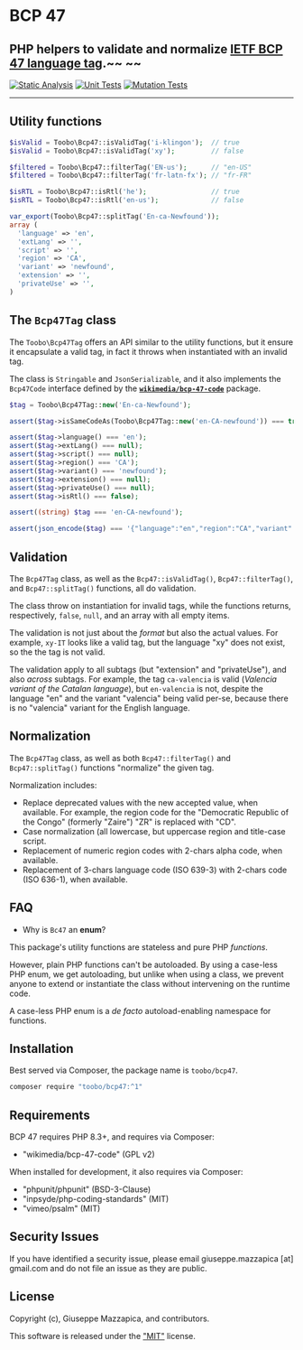# BCP 47

**PHP helpers to validate and normalize [IETF BCP 47 language tag](https://en.wikipedia.org/wiki/IETF_language_tag).**~~
~~
---

[![Static Analysis](https://github.com/Toobo/bcp47/actions/workflows/static-analysis.yml/badge.svg)](https://github.com/Toobo/bcp47/actions/workflows/static-analysis.yml)
[![Unit Tests](https://github.com/Toobo/bcp47/actions/workflows/unit-tests.yml/badge.svg)](https://github.com/Toobo/bcp47/actions/workflows/unit-tests.yml)
[![Mutation Tests](https://img.shields.io/badge/Mutation_Tests-Min_Covered_MSI_95%25-green?style=flat&logo=php&logoColor=%23F0F0F0)](https://github.com/Toobo/bcp47/actions/workflows/mutation-tests.yml)

---


## Utility functions

```php
$isValid = Toobo\Bcp47::isValidTag('i-klingon');  // true
$isValid = Toobo\Bcp47::isValidTag('xy');         // false

$filtered = Toobo\Bcp47::filterTag('EN-us');      // "en-US"
$filtered = Toobo\Bcp47::filterTag('fr-latn-fx'); // "fr-FR"

$isRTL = Toobo\Bcp47::isRtl('he');                // true
$isRTL = Toobo\Bcp47::isRtl('en-us');             // false

var_export(Toobo\Bcp47::splitTag('En-ca-Newfound'));
array (
  'language' => 'en',
  'extLang' => '',
  'script' => '',
  'region' => 'CA',
  'variant' => 'newfound',
  'extension' => '',
  'privateUse' => '',
)
```



## The `Bcp47Tag` class

The `Toobo\Bcp47Tag` offers an API similar to the utility functions, but it ensure it encapsulate
a valid tag, in fact it throws when instantiated with an invalid tag.

The class is `Stringable` and `JsonSerializable`, and it also implements the `Bcp47Code` interface
defined by the [**`wikimedia/bcp-47-code`**](https://packagist.org/packages/wikimedia/bcp-47-code)
package.

```php
$tag = Toobo\Bcp47Tag::new('En-ca-Newfound');

assert($tag->isSameCodeAs(Toobo\Bcp47Tag::new('en-CA-newfound')) === true);

assert($tag->language() === 'en');
assert($tag->extLang() === null);
assert($tag->script() === null);
assert($tag->region() === 'CA');
assert($tag->variant() === 'newfound');
assert($tag->extension() === null);
assert($tag->privateUse() === null);
assert($tag->isRtl() === false);

assert((string) $tag === 'en-CA-newfound');

assert(json_encode($tag) === '{"language":"en","region":"CA","variant":"newfound"}');
```



## Validation

The `Bcp47Tag` class, as well as the `Bcp47::isValidTag()`, `Bcp47::filterTag()`, and 
`Bcp47::splitTag()` functions, all do validation.

The class throw on instantiation for invalid tags, while the functions returns, respectively,
`false`, `null`, and an array with all empty items.

The validation is not just about the _format_ but also the actual values. For example, `xy-IT`
looks like a valid tag, but the language "xy" does not exist, so the the tag is not valid.

The validation apply to all subtags (but "extension" and "privateUse"), and also _across_ subtags.
For example, the tag `ca-valencia` is valid (_Valencia variant of the Catalan language_),
but `en-valencia` is not, despite the language "en" and the variant "valencia" being valid per-se,
because there is no "valencia" variant for the English language.



## Normalization

The `Bcp47Tag` class, as well as both `Bcp47::filterTag()` and `Bcp47::splitTag()` functions
"normalize" the given tag.

Normalization includes:
- Replace deprecated values with the new accepted value, when available. For example, the region
  code for the "Democratic Republic of the Congo" (formerly "Zaire") "ZR" is replaced with "CD".
- Case normalization (all lowercase, but uppercase region and title-case script.
- Replacement of numeric region codes with 2-chars alpha code, when available.
- Replacement of 3-chars language code (ISO 639-3) with 2-chars code (ISO 636-1), when available.



## FAQ

- Why is `Bc47` an **enum**?

This package's utility functions are stateless and pure PHP _functions_.

However, plain PHP functions can't be autoloaded. By using a case-less PHP enum, we get autoloading,
but unlike when using a class, we prevent anyone to extend or instantiate the class without 
intervening on the runtime code.

A case-less PHP enum is a _de facto_ autoload-enabling namespace for functions.



## Installation

Best served via Composer, the package name is `toobo/bcp47`.

```bash
composer require "toobo/bcp47:^1"
```



## Requirements

BCP 47 requires PHP 8.3+, and requires via Composer:

- "wikimedia/bcp-47-code" (GPL v2)

When installed for development, it also requires via Composer:

- "phpunit/phpunit" (BSD-3-Clause)
- "inpsyde/php-coding-standards" (MIT)
- "vimeo/psalm" (MIT)



## Security Issues

If you have identified a security issue, please email giuseppe.mazzapica [at] gmail.com and do not file an issue as they are public.



## License

Copyright (c), Giuseppe Mazzapica, and contributors.

This software is released under the ["MIT"](LICENSE) license.
